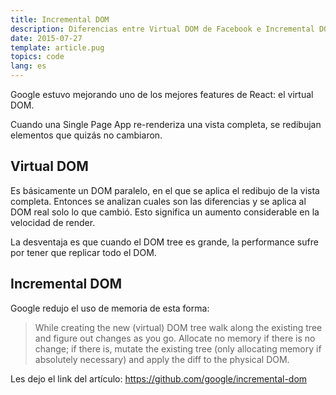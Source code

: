 ```yaml
---
title: Incremental DOM
description: Diferencias entre Virtual DOM de Facebook e Incremental DOM de Google.
date: 2015-07-27
template: article.pug
topics: code
lang: es
---
```


Google estuvo mejorando uno de los mejores features de React: el virtual DOM.

Cuando una Single Page App re-renderiza una vista completa, se redibujan elementos que quizás no cambiaron.

## Virtual DOM

Es básicamente un DOM paralelo, en el que se aplica el redibujo de la vista completa. Entonces se analizan cuales son las diferencias y se aplica al DOM real solo lo que cambió. Esto significa un aumento considerable en la velocidad de render.

La desventaja es que cuando el DOM tree es grande, la performance sufre por tener que replicar todo el DOM.

## Incremental DOM

Google redujo el uso de memoria de esta forma:

> While creating the new (virtual) DOM tree walk along the existing tree and figure out changes as you go. Allocate no memory if there is no change; if there is, mutate the existing tree (only allocating memory if absolutely necessary) and apply the diff to the physical DOM.

Les dejo el link del artículo: https://github.com/google/incremental-dom﻿
